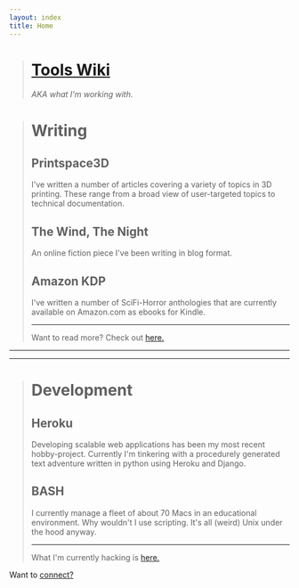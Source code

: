 ```yaml
---
layout: index
title: Home
---
```


> # [<i class="fa fa-grin-tongue-wink"></i>Tools Wiki](/git-wiki)
>
> *AKA what I'm working with.*

> # <i class="fa fa-pencil-square-o"></i> Writing
> ## Printspace3D
> I've written a number of articles covering a variety of topics in 3D printing. These range from a broad view of user-targeted topics to technical documentation.
> ## The Wind, The Night
> An online fiction piece I've been writing in blog format.
> ## Amazon KDP
> I've written a number of SciFi-Horror anthologies that are currently available on Amazon.com as ebooks for Kindle.
>
> ---
> Want to read more? Check out [here.](/writing)

---

---

> # <i class="fa fa-desktop"></i> Development
> ## Heroku
> Developing scalable web applications has been my most recent hobby-project. Currently I'm tinkering with a procedurely generated text adventure written in python using Heroku and Django.
> ## BASH
> I currently manage a fleet of about 70 Macs in an educational environment. Why wouldn't I use scripting. It's all (weird) Unix under the hood anyway.
>
> ---
> What I'm currently hacking is [here.](/development)


Want to [<i class="fa fa-handshake-o"></i> connect?](/contact)
